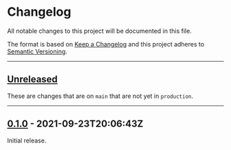 # Changelog

All notable changes to this project will be documented in this file.

The format is based on [Keep a Changelog] and this project adheres to [Semantic Versioning].

[keep a changelog]: http://keepachangelog.com/en/1.0.0/
[semantic versioning]: http://semver.org/spec/v2.0.0.html

---

## [Unreleased]

[unreleased]: https://github.com/metaist/attrbox/compare/production...main

These are changes that are on `main` that are not yet in `production`.

---

## [0.1.0] - 2021-09-23T20:06:43Z

[0.1.0]: https://github.com/metaist/attrbox/commits/0.1.0

Initial release.
